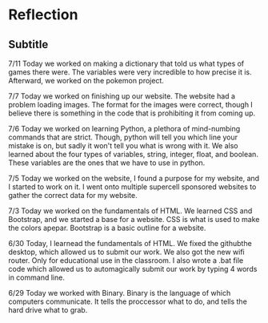 # Reflection
## Subtitle
7/11
Today we worked on making a dictionary that told us what types of games there were. The variables were very incredible to how precise it is. Afterward, we worked on the pokemon project.

7/7 
Today we worked on finishing up our website. The website had a problem loading images. The format for the images were correct, though I believe there is something in the code that is prohibiting it from coming up.

7/6 
Today we worked on learning Python, a plethora of mind-numbing commands that are strict. Though, python will tell you which line your mistake is on, but sadly it won't tell you what is wrong with it. We also learned about the four types of variables, string, integer, float, and boolean. These variables are the ones that we have to use in python.

7/5
Today we worked on the website, I found a purpose for my website, and I started to work on it. I went onto multiple supercell sponsored websites to gather the correct data for my website.


7/3 
Today we worked on the fundamentals of HTML. We learned CSS and Bootstrap, and we started a base for a  website. CSS is what is used to make the colors apepar. Bootstrap is a basic outline for a website.

6/30
Today, I learnead the fundamentals of HTML. We fixed the githubthe desktop, which allowed us to submit our work. We also got the new wifi router. Only for educational use in the classroom. I also wrote a .bat file code which allowed us to automagically submit our work by typing 4 words in command line. 

6/29 
Today we worked with Binary. Binary is the language of which computers communicate. It tells the proccessor what to do, and tells the hard drive what to grab. 
